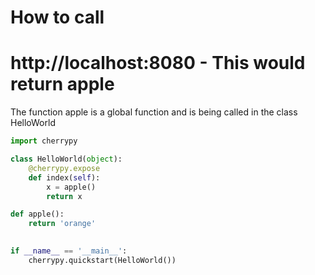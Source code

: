 # How to call
# http://localhost:8080 - This would return apple


The function apple is a global function and is being called in the class HelloWorld

```python
import cherrypy

class HelloWorld(object):
    @cherrypy.expose
    def index(self):
        x = apple()
        return x

def apple():
    return 'orange'
    

if __name__ == '__main__':    
    cherrypy.quickstart(HelloWorld())

```